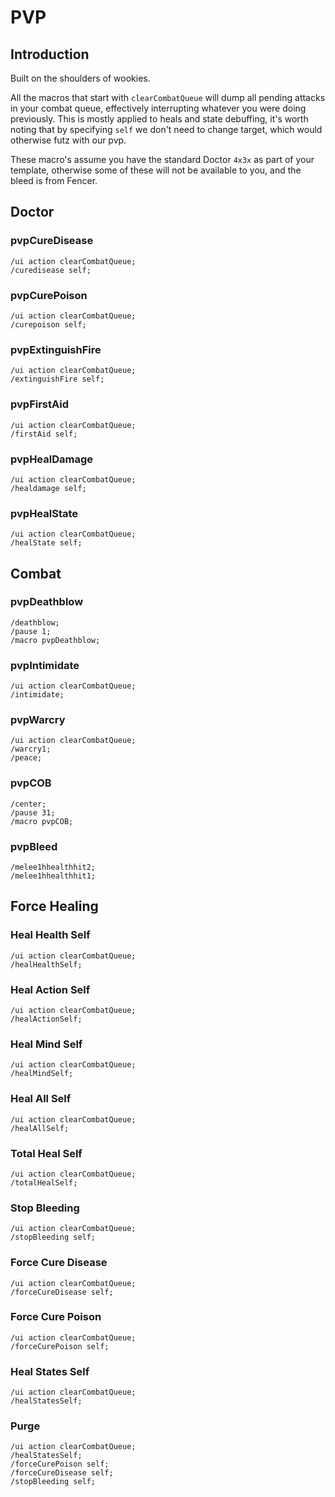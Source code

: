 # PVP 

## Introduction
Built on the shoulders of wookies. 

All the macros that start with `clearCombatQueue` will dump all pending attacks in your combat queue, effectively interrupting whatever you were doing previously. This is mostly applied to heals and state debuffing, it's worth noting that by specifying `self` we don't need to change target, which would otherwise futz with our pvp. 

These macro's assume you have the standard Doctor `4x3x` as part of your template, otherwise some of these will not be available to you, and the bleed is from Fencer. 

## Doctor

### pvpCureDisease
```
/ui action clearCombatQueue;
/curedisease self;
```

### pvpCurePoison 
```
/ui action clearCombatQueue;
/curepoison self;
```

### pvpExtinguishFire
```
/ui action clearCombatQueue;
/extinguishFire self;
```

### pvpFirstAid
```
/ui action clearCombatQueue;
/firstAid self;
```

### pvpHealDamage
```
/ui action clearCombatQueue;
/healdamage self;
```

### pvpHealState
```
/ui action clearCombatQueue;
/healState self;
```

## Combat

### pvpDeathblow
```
/deathblow;
/pause 1;
/macro pvpDeathblow;
```

### pvpIntimidate
```
/ui action clearCombatQueue;
/intimidate;
```

### pvpWarcry
```
/ui action clearCombatQueue;
/warcry1;
/peace;
```

### pvpCOB
```
/center;
/pause 31;
/macro pvpCOB;
```

### pvpBleed
```
/melee1hhealthhit2;
/melee1hhealthhit1;
```

## Force Healing

### Heal Health Self

```
/ui action clearCombatQueue;
/healHealthSelf;
```

### Heal Action Self

```
/ui action clearCombatQueue;
/healActionSelf;
```

### Heal Mind Self

```
/ui action clearCombatQueue;
/healMindSelf;
```

### Heal All Self

```
/ui action clearCombatQueue;
/healAllSelf;
```

### Total Heal Self

```
/ui action clearCombatQueue;
/totalHealSelf;
```

### Stop Bleeding

```
/ui action clearCombatQueue;
/stopBleeding self;
```

### Force Cure Disease

```
/ui action clearCombatQueue;
/forceCureDisease self;
```

### Force Cure Poison

```
/ui action clearCombatQueue;
/forceCurePoison self;
```

### Heal States Self

```
/ui action clearCombatQueue;
/healStatesSelf;
```

### Purge

```
/ui action clearCombatQueue;
/healStatesSelf;
/forceCurePoison self;
/forceCureDisease self;
/stopBleeding self;
```
